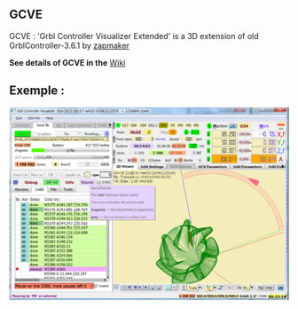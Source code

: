 GCVE
---

GCVE  : 'Grbl Controller Visualizer Extended' is a 3D extension of old GrblController-3.6.1 
        by [zapmaker](https://github.com/zapmaker/GrblHoming)
        
        
**See details of GCVE in the**  [Wiki](<https://github.com/LETARTARE/GCV/wiki>)

## Exemple :
![GCV-19.05](https://github.com/LETARTARE/GCV/raw/Images/19.x/GCV-qt5-win32.png)
